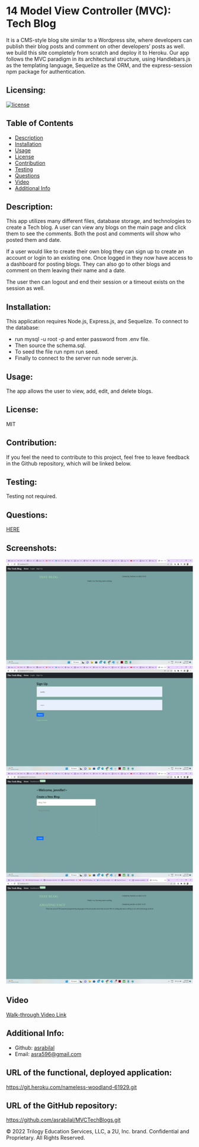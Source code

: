 # 14 Model View Controller (MVC): Tech Blog

It is a CMS-style blog site similar to a Wordpress site, where developers can publish their blog posts and comment on other developers’ posts as well. we build this site completely from scratch and deploy it to Heroku. Our app follows the MVC paradigm in its architectural structure, using Handlebars.js as the templating language, Sequelize as the ORM, and the express-session npm package for authentication.


## Licensing:
  [![license](https://img.shields.io/badge/license-MIT-blue)](https://shields.io)
  
  ## Table of Contents 
  - [Description](#description)
  - [Installation](#installation)
  - [Usage](#usage)
  - [License](#License)
  - [Contribution](#contribution)
  - [Testing](#testing)
  - [Questions](#questions)
  - [Video](#Walk-throughVideoLink)
  - [Additional Info](#additional-info)
 
  ## Description:
  This app utilizes many different files, database storage, and technologies to create a Tech blog. A user can view any blogs on the main page and click them to see     the comments. Both the post and comments will show who posted them and date.

  If a user would like to create their own blog they can sign up to create an account or login to an existing one. Once logged in they now have access to a dashboard     for posting blogs. They can also go to other blogs and comment on them leaving their name and a date.

  The user then can logout and end their session or a timeout exists on the session as well.
  
  ## Installation:
  This application requires Node.js, Express.js, and Sequelize.
  To connect to the database:

   - run mysql -u root -p and enter password from .env file.
   - Then source the schema.sql.
   - To seed the file run npm run seed.
   - Finally to connect to the server run node server.js.
   
  ## Usage:
  The app allows the user to view, add, edit, and delete blogs.
  
  ## License:
  MIT
  
  ## Contribution:
  If you feel the need to contribute to this project, feel free to leave feedback in the Github repository, which will be linked below.
  
  ## Testing:
  Testing not required.
  
  ## Questions:
  [HERE](https://github.com/asrabilal)
  
  ## Screenshots:
   ![001-main](Assets/001-main.png)<br>
   ![002-signup](Assets/002-signup.png)<br>
   ![003-dashboard](Assets/003-dashboard.png)<br>
   ![004-home](Assets/004-home.png)<br>
   
  
  ## Video
  [Walk-through Video Link](https://drive.google.com/file/d/1Zwk5yb9txinbWb6OOUT5hFFa8eUQjEYw/view)<br>

  ## Additional Info:
  - Github: [asrabilal](https://github.com/asrabilal)
  - Email: asra596@gmail.com 
  
   ## URL of the functional, deployed application:
   https://git.heroku.com/nameless-woodland-61929.git 
       
   ## URL of the GitHub repository: 
   https://github.com/asrabilal/MVCTechBlogs.git

© 2022 Trilogy Education Services, LLC, a 2U, Inc. brand. Confidential and Proprietary. All Rights Reserved.
